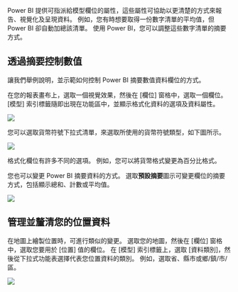 Power BI 提供可指派給模型欄位的屬性，這些屬性可協助以更清楚的方式來報告、視覺化及呈現資料。 例如，您有時想要取得一份數字清單的平均值，但 Power BI 卻自動加總該清單。 使用 Power BI，您可以調整這些數字清單的摘要方式。

## <a name="numeric-control-over-summarization"></a>透過摘要控制數值
讓我們舉例說明，並示範如何控制 Power BI 摘要數值資料欄位的方式。

在您的報表畫布上，選取一個視覺效果，然後在 [欄位] 窗格中，選取一個欄位。 [模型] 索引標籤隨即出現在功能區中，並顯示格式化資料的選項及資料屬性。

![](media/3-11d-customize-summarization-categorization/3-11d_1.png)

您可以選取貨幣符號下拉式清單，來選取所使用的貨幣符號類型，如下圖所示。

![](media/3-11d-customize-summarization-categorization/3-11d_2.png)

格式化欄位有許多不同的選項。 例如，您可以將貨幣格式變更為百分比格式。

您也可以變更 Power BI 摘要資料的方式。 選取**預設摘要**圖示可變更欄位的摘要方式，包括顯示總和、計數或平均值。

![](media/3-11d-customize-summarization-categorization/3-11d_3.png)

## <a name="manage-and-clarify-your-location-data"></a>管理並釐清您的位置資料
在地圖上繪製位置時，可進行類似的變更。 選取您的地圖，然後在 [欄位] 窗格中，選取您要用於 [位置] 值的欄位。 在 [模型] 索引標籤上，選取 [資料類別]，然後從下拉式功能表選擇代表您位置資料的類別。 例如，選取省、縣市或鄉/鎮/市/區。

![](media/3-11d-customize-summarization-categorization/3-11d_4.png)

